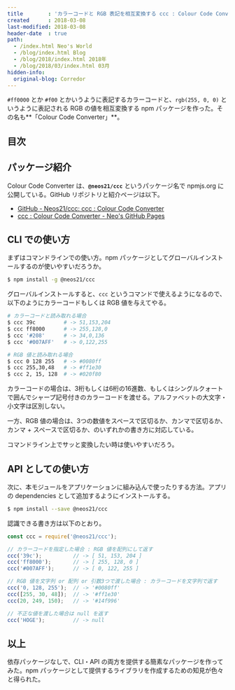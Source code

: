 ```yaml
---
title        : 'カラーコードと RGB 表記を相互変換する ccc : Colour Code Converter を作った'
created      : 2018-03-08
last-modified: 2018-03-08
header-date  : true
path:
  - /index.html Neo's World
  - /blog/index.html Blog
  - /blog/2018/index.html 2018年
  - /blog/2018/03/index.html 03月
hidden-info:
  original-blog: Corredor
---
```


`#ff0000` とか `#f00` とかいうように表記するカラーコードと、`rgb(255, 0, 0)` というように表記される RGB の値を相互変換する npm パッケージを作った。その名も**「Colour Code Converter」**。

## 目次

## パッケージ紹介

Colour Code Converter は、**`@neos21/ccc`** というパッケージ名で npmjs.org に公開している。GitHub リポジトリと紹介ページは以下。

- [GitHub - Neos21/ccc: ccc : Colour Code Converter](https://github.com/Neos21/ccc)
- [ccc : Colour Code Converter - Neo's GitHub Pages](https://neos21.github.io/ccc/)

## CLI での使い方

まずはコマンドラインでの使い方。npm パッケージとしてグローバルインストールするのが使いやすいだろうか。

```bash
$ npm install -g @neos21/ccc
```

グローバルインストールすると、`ccc` というコマンドで使えるようになるので、以下のようにカラーコードもしくは RGB 値を与えてやる。

```bash
# カラーコードと読み取れる場合
$ ccc 39c         # -> 51,153,204
$ ccc ff8000      # -> 255,128,0
$ ccc '#208'      # -> 34,0,136
$ ccc '#007AFF'   # -> 0,122,255

# RGB 値と読み取れる場合
$ ccc 0 128 255   # -> #0080ff
$ ccc 255,30,48   # -> #ff1e30
$ ccc 2, 15, 128  # -> #020f80
```

カラーコードの場合は、3桁もしくは6桁の16進数、もしくはシングルクォートで囲んでシャープ記号付きのカラーコードを渡せる。アルファベットの大文字・小文字は区別しない。

一方、RGB 値の場合は、3つの数値をスペースで区切るか、カンマで区切るか、カンマ + スペースで区切るか、のいずれかの書き方に対応している。

コマンドライン上でサッと変換したい時は使いやすいだろう。

## API としての使い方

次に、本モジュールをアプリケーションに組み込んで使ったりする方法。アプリの dependencies として追加するようにインストールする。

```bash
$ npm install --save @neos21/ccc
```

認識できる書き方は以下のとおり。

```javascript
const ccc = require('@neos21/ccc');

// カラーコードを指定した場合 : RGB 値を配列にして返す
ccc('39c');          // -> [ 51, 153, 204 ]
ccc('ff8000');       // -> [ 255, 128, 0 ]
ccc('#007AFF');      // -> [ 0, 122, 255 ]

// RGB 値を文字列 or 配列 or 引数3つで渡した場合 : カラーコードを文字列で返す
ccc('0, 128, 255');  // -> '#0080ff'
ccc([255, 30, 48]);  // -> '#ff1e30'
ccc(20, 249, 150);   // -> '#14f996'

// 不正な値を渡した場合は null を返す
ccc('HOGE');         // -> null
```

## 以上

依存パッケージなしで、CLI・API の両方を提供する簡素なパッケージを作ってみた。npm パッケージとして提供するライブラリを作成するための知見が色々と得られた。
